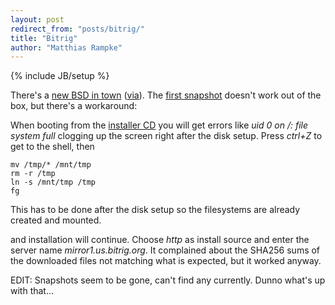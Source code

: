 ```yaml
---
layout: post
redirect_from: "posts/bitrig/"
title: "Bitrig"
author: "Matthias Rampke"
---
```

{% include JB/setup %}



There's a [new BSD in town](http://bitrig.org) ([via](http://www.shiningsilence.com/dbsdlog/2012/06/13/9920.html)). The [first snapshot](http://mirror1.us.bitrig.org/release/snapshots/i386/20120614/) doesn't work out of the box, but there's a workaround:

When booting from the [installer CD](http://mirror1.us.bitrig.org/release/snapshots/i386/20120614/cd01.iso) you will get errors like _uid 0 on /: file system full_ clogging up the screen right after the disk setup. Press _ctrl+Z_ to get to the shell, then

    mv /tmp/* /mnt/tmp
    rm -r /tmp
    ln -s /mnt/tmp /tmp
    fg

This has to be done after the disk setup so the filesystems are already created and mounted.

and installation will continue. Choose _http_ as install source and enter the server name _mirror1.us.bitrig.org_. It complained about the SHA256 sums of the downloaded files not matching what is expected, but it worked anyway.

EDIT: Snapshots seem to be gone, can't find any currently. Dunno what's up with that…
